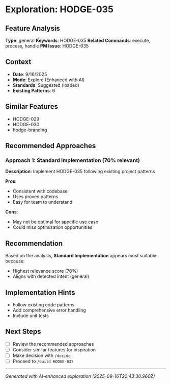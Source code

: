 # Exploration: HODGE-035

## Feature Analysis
**Type**: general
**Keywords**: HODGE-035
**Related Commands**: execute, process, handle
**PM Issue**: HODGE-035

## Context
- **Date**: 9/16/2025
- **Mode**: Explore (Enhanced with AI)
- **Standards**: Suggested (loaded)
- **Existing Patterns**: 6


## Similar Features
- HODGE-029
- HODGE-030
- hodge-branding




## Recommended Approaches


### Approach 1: Standard Implementation (70% relevant)
**Description**: Implement HODGE-035 following existing project patterns

**Pros**:
- Consistent with codebase
- Uses proven patterns
- Easy for team to understand

**Cons**:
- May not be optimal for specific use case
- Could miss optimization opportunities


## Recommendation
Based on the analysis, **Standard Implementation** appears most suitable because:
- Highest relevance score (70%)
- Aligns with detected intent (general)


## Implementation Hints
- Follow existing code patterns
- Add comprehensive error handling
- Include unit tests

## Next Steps
- [ ] Review the recommended approaches
- [ ] Consider similar features for inspiration
- [ ] Make decision with `/decide`
- [ ] Proceed to `/build HODGE-035`

---
*Generated with AI-enhanced exploration (2025-09-16T22:43:30.960Z)*

